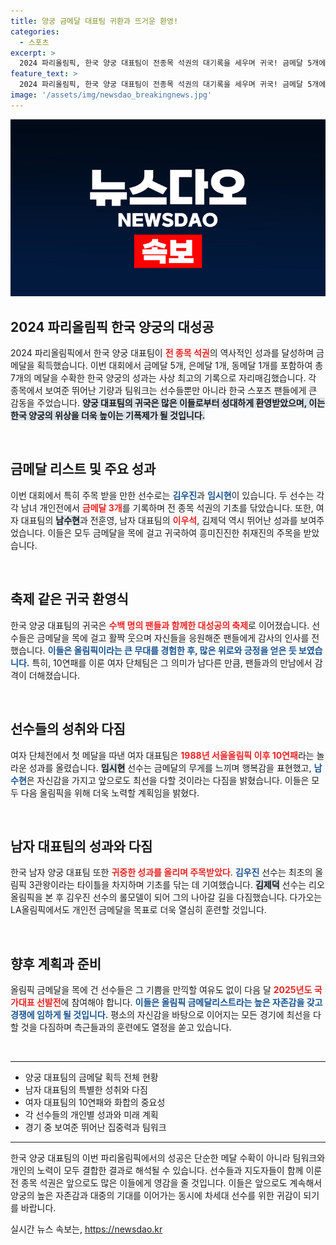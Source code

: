 ```yaml
---
title: 양궁 금메달 대표팀 귀환과 뜨거운 환영!
categories:
  - 스포츠
excerpt: >
  2024 파리올림픽, 한국 양궁 대표팀이 전종목 석권의 대기록을 세우며 귀국! 금메달 5개에 은동메달 2개를 추가하며 역대 최고의 성적을 자랑한 태극 궁사들의 환호 속 역사적인 귀환이 이어졌다.
feature_text: >
  2024 파리올림픽, 한국 양궁 대표팀이 전종목 석권의 대기록을 세우며 귀국! 금메달 5개에 은동메달 2개를 추가하며 역대 최고의 성적을 자랑한 태극 궁사들의 환호 속 역사적인 귀환이 이어졌다.
image: '/assets/img/newsdao_breakingnews.jpg'
---
```


<p><img src="/assets/img/newsdao_breakingnews.jpg" alt="flaretime 속보" /></p>

<h2 data-ke-size="size26">2024 파리올림픽 한국 양궁의 대성공</h2>

<p data-ke-size="size16">2024 파리올림픽에서 한국 양궁 대표팀이 <b><span style="color: #ee2323;">전 종목 석권</span></b>의 역사적인 성과를 달성하며 금메달을 획득했습니다. 이번 대회에서 금메달 5개, 은메달 1개, 동메달 1개를 포함하여 총 7개의 메달을 수확한 한국 양궁의 성과는 사상 최고의 기록으로 자리매김했습니다. 각 종목에서 보여준 뛰어난 기량과 팀워크는 선수들뿐만 아니라 한국 스포츠 팬들에게 큰 감동을 주었습니다. <b><span style="background-color: #21538527;">양궁 대표팀의 귀국은 많은 이들로부터 성대하게 환영받았으며, 이는 한국 양궁의 위상을 더욱 높이는 기폭제가 될 것입니다.</span></b></p>

<p data-ke-size="size16">&nbsp;</p>

<h2 data-ke-size="size26">금메달 리스트 및 주요 성과</h2>

<p data-ke-size="size16">이번 대회에서 특히 주목 받을 만한 선수로는 <b><span style="color: #1a5490;">김우진</span></b>과 <b><span style="color: #1a5490;">임시현</span></b>이 있습니다. 두 선수는 각각 남녀 개인전에서 <b><span style="color: #ee2323;">금메달 3개</span></b>를 기록하며 전 종목 석권의 기초를 닦았습니다. 또한, 여자 대표팀의 <b><span style="background-color: #21538527;">남수현</span></b>과 전훈영, 남자 대표팀의 <b><span style="color: #ee2323;">이우석</span></b>, 김제덕 역시 뛰어난 성과를 보여주었습니다. 이들은 모두 금메달을 목에 걸고 귀국하여 흥미진진한 취재진의 주목을 받았습니다.</p>

<p data-ke-size="size16">&nbsp;</p>

<h2 data-ke-size="size26">축제 같은 귀국 환영식</h2>

<p data-ke-size="size16">한국 양궁 대표팀의 귀국은 <b><span style="color: #ee2323;">수백 명의 팬들과 함께한 대성공의 축제</span></b>로 이어졌습니다. 선수들은 금메달을 목에 걸고 활짝 웃으며 자신들을 응원해준 팬들에게 감사의 인사를 전했습니다. <b><span style="color: #1a5490;">이들은 올림픽이라는 큰 무대를 경험한 후, 많은 위로와 긍정을 얻은 듯 보였습니다.</span></b> 특히, 10연패를 이룬 여자 단체팀은 그 의미가 남다른 만큼, 팬들과의 만남에서 감격이 더해졌습니다.</p>

<p data-ke-size="size16">&nbsp;</p>

<h2 data-ke-size="size26">선수들의 성취와 다짐</h2>

<p data-ke-size="size16">여자 단체전에서 첫 메달을 따낸 여자 대표팀은 <b><span style="color: #ee2323;">1988년 서울올림픽 이후 10연패</span></b>라는 놀라운 성과를 올렸습니다. <b><span style="background-color: #21538527;">임시현</span></b> 선수는 금메달의 무게를 느끼며 행복감을 표현했고, <b><span style="color: #1a5490;">남수현</span></b>은 자신감을 가지고 앞으로도 최선을 다할 것이라는 다짐을 밝혔습니다. 이들은 모두 다음 올림픽을 위해 더욱 노력할 계획임을 밝혔다.</p>

<p data-ke-size="size16">&nbsp;</p>

<h2 data-ke-size="size26">남자 대표팀의 성과와 다짐</h2>

<p data-ke-size="size16">한국 남자 양궁 대표팀 또한 <b><span style="color: #ee2323;">귀중한 성과를 올리며 주목받았다</span></b>. <b><span style="color: #1a5490;">김우진</span></b> 선수는 최초의 올림픽 3관왕이라는 타이틀을 차지하며 기초를 닦는 데 기여했습니다. <b><span style="background-color: #21538527;">김제덕</span></b> 선수는 리오올림픽을 본 후 김우진 선수의 롤모델이 되어 그의 나아갈 길을 다짐했습니다. 다가오는 LA올림픽에서도 개인전 금메달을 목표로 더욱 열심히 훈련할 것입니다.</p>

<p data-ke-size="size16">&nbsp;</p>

<h2 data-ke-size="size26">향후 계획과 준비</h2>

<p data-ke-size="size16">올림픽 금메달을 목에 건 선수들은 그 기쁨을 만끽할 여유도 없이 다음 달 <b><span style="color: #ee2323;">2025년도 국가대표 선발전</span></b>에 참여해야 합니다. <b><span style="color: #1a5490;">이들은 올림픽 금메달리스트라는 높은 자존감을 갖고 경쟁에 임하게 될 것입니다.</span></b> 평소의 자신감을 바탕으로 이어지는 모든 경기에 최선을 다할 것을 다짐하며 측근들과의 훈련에도 열정을 쏟고 있습니다.</p>

<p data-ke-size="size16">&nbsp;</p>

<hr />

<ul>
    <li>양궁 대표팀의 금메달 획득 전체 현황</li>
    <li>남자 대표팀의 특별한 성취와 다짐</li>
    <li>여자 대표팀의 10연패와 화합의 중요성</li>
    <li>각 선수들의 개인별 성과와 미래 계획</li>
    <li>경기 중 보여준 뛰어난 집중력과 팀워크</li>
</ul>

<hr />

<p data-ke-size="size16">한국 양궁 대표팀의 이번 파리올림픽에서의 성공은 단순한 메달 수확이 아니라 팀워크와 개인의 노력이 모두 결합한 결과로 해석될 수 있습니다. 선수들과 지도자들이 함께 이룬 전 종목 석권은 앞으로도 많은 이들에게 영감을 줄 것입니다. 이들은 앞으로도 계속해서 양궁의 높은 자존감과 대중의 기대를 이어가는 동시에 차세대 선수를 위한 귀감이 되기를 바랍니다.</p>
실시간 뉴스 속보는, <a href="https://newsdao.kr" rel="dofollow">https://newsdao.kr</a>


